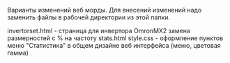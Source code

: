 Варианты изменений веб морды.
Для внесений изменений надо заменить файлы в рабочей директории из этой папки.

invertorset.html - страница для инвертора OmronMX2 замена размерностей с % на частоту
stats.html style.css - оформление пунктов меню "Статистика" в общем дизайне веб интерфейса (меню, цветовая гамма)

